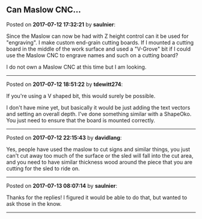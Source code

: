 ## Can Maslow CNC...
Posted on **2017-07-12 17:32:21** by **saulnier**:

Since the Maslow can now be had with Z height control can it be used for "engraving". I make custom end-grain cutting boards. If I mounted a cutting board in the middle of the work surface and used a "V-Grove" bit if I could use the Maslow CNC to engrave names and such on a cutting board?



I do not own a Maslow CNC at this time but I am looking.

---

Posted on **2017-07-12 18:51:22** by **tdewitt274**:

If you're using a V shaped bit, this would surely be possible.  



I don't have mine yet, but basically it would be just adding the text vectors and setting an overall depth.  I've done something similar with a ShapeOko.  You just need to ensure that the board is mounted correctly.

---

Posted on **2017-07-12 22:15:43** by **davidlang**:

Yes, people have used the maslow to cut signs and similar things, you just can't cut away too much of the surface or the sled will fall into the cut area, and you need to have similar thickness wood around the piece that you are cutting for the sled to ride on.

---

Posted on **2017-07-13 08:07:14** by **saulnier**:

Thanks for the replies! I figured it would be able to do that, but wanted to ask those in the know.

---

